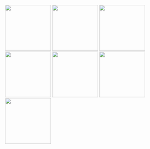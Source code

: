 <img src="./../../../CardResources/CardImagesFull/2.png" width="150">

<img src="./../../../CardResources/CardImagesFull/9.png" width="150">
<img src="./../../../CardResources/CardImagesFull/10.png" width="150">
<img src="./../../../CardResources/CardImagesFull/11.png" width="150">

<img src="./../../../CardResources/CardImagesFull/12.png" width="150">
<img src="./../../../CardResources/CardImagesFull/13.png" width="150">

<img src="./../../../CardResources/CardImagesFull/14.png" width="150">